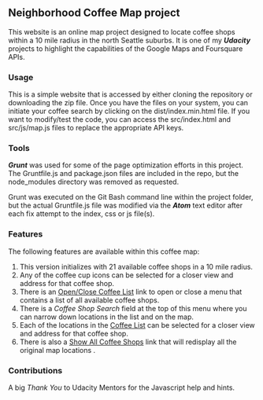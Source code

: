 ## Neighborhood Coffee Map project

This website is an online map project designed to locate coffee shops
within a 10 mile radius in the north Seattle suburbs.  It is one of my **_Udacity_** projects
to highlight the capabilities of the Google Maps and Foursquare APIs.

### Usage

This is a simple website that is accessed by either cloning the repository or
downloading the zip file.  Once you have the files on your system, you can initiate
your coffee search by clicking on the dist/index.min.html file.  If you want to
modify/test the code, you can access the src/index.html and src/js/map.js files
to replace the appropriate API keys.

### Tools

**_Grunt_** was used for some of the page optimization efforts in this project.  The Gruntfile.js
and package.json files are included in the repo, but the node_modules directory was removed
as requested.

Grunt was executed on the Git Bash command line within the project folder, but the actual Gruntfile.js file was modified via the
**_Atom_** text editor after each fix attempt to the index, css or js file(s).

### Features

The following features are available within this coffee map:

1.  This version initializes with 21 available coffee shops in a 10 mile radius.
2.  Any of the coffee cup icons can be selected for a closer view and address for that coffee shop.
3.  There is an <u>Open/Close Coffee List</u> link to open or close a menu that contains a list
    of all available coffee shops.  
4.  There is a _Coffee Shop Search_ field at the top of this menu where you
    can narrow down locations in the list and on the map.
5.  Each of the locations in the <u>Coffee List</u> can be selected for a closer view and address for that coffee shop.
6.  There is also a <u>Show All Coffee Shops</u> link that will redisplay all the original map locations .

### Contributions

A big _Thank You_ to Udacity Mentors for the Javascript help and hints.
